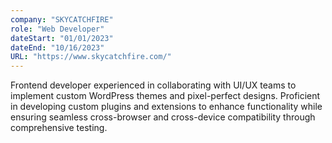 ```yaml
---
company: "SKYCATCHFIRE"
role: "Web Developer"
dateStart: "01/01/2023"
dateEnd: "10/16/2023"
URL: "https://www.skycatchfire.com/"
---
```


Frontend developer experienced in collaborating with UI/UX teams to implement custom WordPress themes and pixel-perfect designs. Proficient in developing custom plugins and extensions to enhance functionality while ensuring seamless cross-browser and cross-device compatibility through comprehensive testing.
